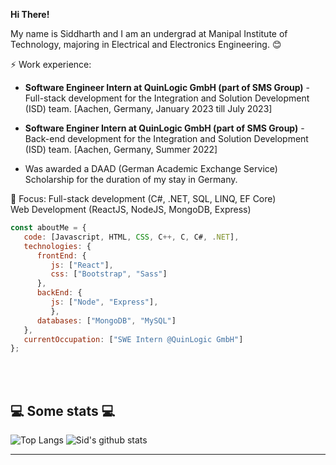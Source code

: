 <b><p>Hi There! </br><p></b>
<p>My name is Siddharth and I am an undergrad at Manipal Institute of Technology, majoring in Electrical and Electronics Engineering. 😊</br></p>

⚡ Work experience: <br>

- **Software Engineer Intern at QuinLogic GmbH (part of SMS Group)** - Full-stack development for the Integration and Solution Development (ISD) team. [Aachen, Germany, January 2023 till July 2023]

- **Software Enginer Intern at QuinLogic GmbH (part of SMS Group)** - Back-end development for the Integration and Solution Development (ISD) team. [Aachen, Germany, Summer 2022] 
- Was awarded a DAAD (German Academic Exchange Service) Scholarship for the duration of my stay in Germany.


🌱 Focus: Full-stack development (C#, .NET, SQL, LINQ, EF Core)</br>
          Web Development (ReactJS, NodeJS, MongoDB, Express) 


```javascript
const aboutMe = {
   code: [Javascript, HTML, CSS, C++, C, C#, .NET],
   technologies: {
      frontEnd: {
         js: ["React"],
         css: ["Bootstrap", "Sass"]
      },
      backEnd: {
         js: ["Node", "Express"],
         },
      databases: ["MongoDB", "MySQL"]
   },
   currentOccupation: ["SWE Intern @QuinLogic GmbH"]
};
```
</br></br>
<h2>💻 Some stats 💻</h2>

![Top Langs](https://github-readme-stats.vercel.app/api/top-langs/?username=SiddharthManoj14&layout=compact&theme=algolia)
![Sid's github stats](https://github-readme-stats.vercel.app/api?username=SiddharthManoj14&theme=algolia)

---
